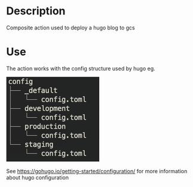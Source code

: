 # Description

Composite action used to deploy a hugo blog to gcs

# Use

The action works with the config structure used by hugo eg. 

![config-tree](images/hugo-config-tree.png)

See https://gohugo.io/getting-started/configuration/ for more information about hugo configuration